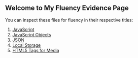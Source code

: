 ## Welcome to My Fluency Evidence Page

You can inspect these files for fluency in their respective titles:

1. [JavaScript](https://github.com/Lytle-Phil/CIT261-GEDEBORG/blob/master/JavaScript.html)
2. [JavaScript Objects](https://github.com/Lytle-Phil/CIT261-GEDEBORG/blob/master/js_objects.html)
3. [JSON](https://github.com/Lytle-Phil/CIT261-GEDEBORG/blob/master/JSON.html)
4. [Local Storage](https://github.com/Lytle-Phil/CIT261-GEDEBORG/blob/master/localStorage.html)
5. [HTML5 Tags for Media](https://github.com/Lytle-Phil/CIT261-GEDEBORG/blob/master/media.html)

<!--Whenever you commit to this repository, GitHub Pages will run [Jekyll](https://jekyllrb.com/) to rebuild the pages in your site, from the content in your Markdown files.-->

<!--### Markdown-->

<!--Markdown is a lightweight and easy-to-use syntax for styling your writing. It includes conventions for

<!--```markdown
Syntax highlighted code block-->

<!--# Header 1
## Header 2
### Header 3-->

<!--- Bulleted
- List
-->
<!--1. Numbered
2. List
-->
<!--**Bold** and _Italic_ and `Code` text
-->
<!--[Link](url) and ![Image](src)
```
-->
<!--For more details see [GitHub Flavored Markdown](https://guides.github.com/features/mastering-markdown/).
-->
<!--### Jekyll Themes
-->
<!--Your Pages site will use the layout and styles from the Jekyll theme you have selected in your [repository settings](https://github.com/Lytle-Phil/CIT261-GEDEBORG/settings). The name of this theme is saved in the Jekyll `_config.yml` configuration file.-->

<!--### Support or Contact
-->
<!--Having trouble with Pages? Check out our [documentation](https://help.github.com/categories/github-pages-basics/) or [contact support](https://github.com/contact) and we’ll help you sort it out.-->

